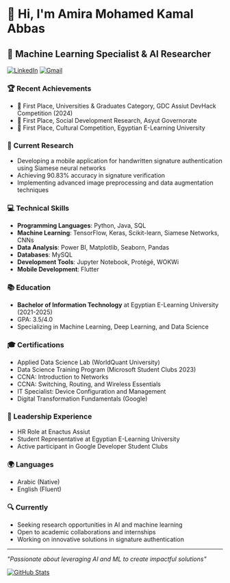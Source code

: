 # 👋 Hi, I'm Amira Mohamed Kamal Abbas

## 🎯 Machine Learning Specialist & AI Researcher

[![LinkedIn](https://img.shields.io/badge/LinkedIn-Connect-blue)](https://www.linkedin.com/in/amira-mohamed-kamal-3b368b294)
[![Gmail](https://img.shields.io/badge/Gmail-Contact-red)](mailto:amiramohamedkamal484@gmail.com)

### 🏆 Recent Achievements
- 🥇 First Place, Universities & Graduates Category, GDC Assiut DevHack Competition (2024)
- 🥇 First Place, Social Development Research, Asyut Governorate
- 🥇 First Place, Cultural Competition, Egyptian E-Learning University

### 🔬 Current Research
- Developing a mobile application for handwritten signature authentication using Siamese neural networks
- Achieving 90.83% accuracy in signature verification
- Implementing advanced image preprocessing and data augmentation techniques

### 💻 Technical Skills
- **Programming Languages**: Python, Java, SQL
- **Machine Learning**: TensorFlow, Keras, Scikit-learn, Siamese Networks, CNNs
- **Data Analysis**: Power BI, Matplotlib, Seaborn, Pandas
- **Databases**: MySQL
- **Development Tools**: Jupyter Notebook, Protégé, WOKWi
- **Mobile Development**: Flutter

### 📚 Education
- **Bachelor of Information Technology** at Egyptian E-Learning University (2021-2025)
- GPA: 3.5/4.0
- Specializing in Machine Learning, Deep Learning, and Data Science

### 🎓 Certifications
- Applied Data Science Lab (WorldQuant University)
- Data Science Training Program (Microsoft Student Clubs 2023)
- CCNA: Introduction to Networks
- CCNA: Switching, Routing, and Wireless Essentials
- IT Specialist: Device Configuration and Management
- Digital Transformation Fundamentals (Google)

### 🌟 Leadership Experience
- HR Role at Enactus Assiut
- Student Representative at Egyptian E-Learning University
- Active participant in Google Developer Student Clubs

### 🌍 Languages
- Arabic (Native)
- English (Fluent)

### 🔍 Currently
- Seeking research opportunities in AI and machine learning
- Open to academic collaborations and internships
- Working on innovative solutions in signature authentication

---
*"Passionate about leveraging AI and ML to create impactful solutions"*

[![GitHub Stats](https://github-readme-stats.vercel.app/api?username=Mera-elgaher&show_icons=true&theme=radical)](https://github.com/Mera-elgaher) 